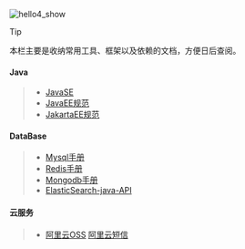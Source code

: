 <link rel="stylesheet" href="https://lizhuo-file.oss-cn-hangzhou.aliyuncs.com/docsify-note/css/local.css" type="text/css">

![hello4_show](https://lizhuo-file.oss-cn-hangzhou.aliyuncs.com/docsify-note/media/img/hello4.png ':size=20%')

> [!TIP]
> 本栏主要是收纳常用工具、框架以及依赖的文档，方便日后查阅。


<!-- tabs:start -->

#### **Java**

> + [JavaSE](https://docs.oracle.com/en/java/javase/index.html)
> + [JavaEE规范](https://www.oracle.com/java/technologies/javaee/javaeetechnologies.html)
> + [JakartaEE规范](https://projects.eclipse.org/working-group/jakarta-ee)

#### **DataBase**
> + [Mysql手册](https://dev.mysql.com/doc/refman/8.0/en/)
> + [Redis手册](https://redis.io/docs/)
> + [Mongodb手册](https://www.mongodb.com/docs/)
> + [ElasticSearch-java-API](https://www.elastic.co/guide/en/elasticsearch/client/java-api-client/7.17/index.html)

#### **云服务**

> + [阿里云OSS](https://help.aliyun.com/document_detail/32007.html)                             [阿里云短信](https://help.aliyun.com/document_detail/262062.html)
> 


<!-- tabs:end -->